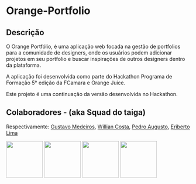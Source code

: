 # Orange-Portfolio

## Descrição

O Orange Portfólio, é uma aplicação web focada na gestão de portfolios para a comunidade de designers, onde os usuários podem adicionar projetos em seu portfolio e buscar inspirações de outros designers dentro da plataforma.

A aplicação foi desenvolvida como parte do Hackathon Programa de Formação 5° edição da FCamara e Orange Juice.

Este projeto é uma continuação da versão desenvolvida no Hackathon. 

## Colaboradores - (aka Squad do taiga)

Respectivamente: [Gustavo Medeiros](https://github.com/gustavo-medeiros18), [Willian Costa](https://github.com/costaowillian), [Pedro Augusto](https://github.com/pedroaugusto04), [Eriberto Lima](https://github.com/Eriberto-lab)

<p float="left">
  <img src="https://i.ibb.co/SQs31ST/1699616504317.jpg" width="100" />
  <img src="https://i.ibb.co/GRsPmvx/1700501165313.jpg" width="100" />
  <img src="https://i.ibb.co/KGz0nx7/1704830612417.jpg" width="100" />
  <img src="https://i.ibb.co/RTrz1L1/32463861.jpg" width="100" />
</p>
